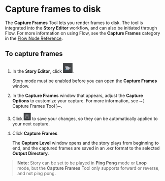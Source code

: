 # Capture frames to disk

The **Capture Frames** Tool lets you render frames to disk. The tool is integrated into the **Story Editor** workflow, and can also be initiated through Flow. For more information on using Flow, see the **Capture Frames** category in the [Flow Node Reference](../../../flow_ref/index.html).

## To capture frames

1. In the **Story Editor**, click ![](../../images/icon_capture_frame.png).

	 Story mode must be enabled before you can open the **Capture Frames** window.

2. In the **Capture Frames** window that appears, adjust the **Capture Options** to customize your capture. For more information, see ~{ Capture Frames Tool }~.

3. Click ![](../../images/icon_save.png) to save your changes, so they can be automatically applied to your next capture.

4. Click **Capture Frames**.

    The **Capture Level** window opens and the story plays from beginning to end, and the captured frames are saved in an .exr format to the selected **Output Directory**.

  >**Note:** Story can be set to be played in **Ping Pong** mode or **Loop** mode, but the **Capture Frames** Tool only supports forward or reverse, and not ping pong.
